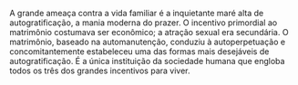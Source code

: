 ﻿A grande ameaça contra a vida familiar é a inquietante maré alta de autogratificação, a mania moderna do prazer. O incentivo primordial ao matrimônio costumava ser econômico; a atração sexual era secundária. O matrimônio, baseado na automanutenção, conduziu à autoperpetuação e concomitantemente estabeleceu uma das formas mais desejáveis de autogratificação. É a única instituição da sociedade humana que engloba todos os três dos grandes incentivos para viver.